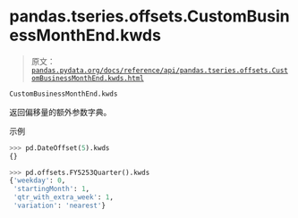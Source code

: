 # pandas.tseries.offsets.CustomBusinessMonthEnd.kwds

> 原文：[`pandas.pydata.org/docs/reference/api/pandas.tseries.offsets.CustomBusinessMonthEnd.kwds.html`](https://pandas.pydata.org/docs/reference/api/pandas.tseries.offsets.CustomBusinessMonthEnd.kwds.html)

```py
CustomBusinessMonthEnd.kwds
```

返回偏移量的额外参数字典。

示例

```py
>>> pd.DateOffset(5).kwds
{} 
```

```py
>>> pd.offsets.FY5253Quarter().kwds
{'weekday': 0,
 'startingMonth': 1,
 'qtr_with_extra_week': 1,
 'variation': 'nearest'} 
```
